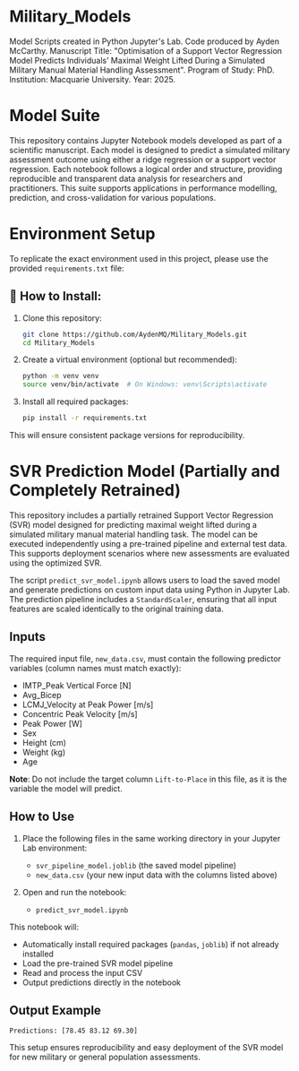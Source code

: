 # Military_Models
Model Scripts created in Python Jupyter's Lab.
Code produced by Ayden McCarthy.
Manuscript Title: "Optimisation of a Support Vector Regression Model Predicts Individuals’ Maximal Weight Lifted During a Simulated Military Manual Material Handling Assessment".
Program of Study: PhD.
Institution: Macquarie University.
Year: 2025.
# Model Suite

This repository contains Jupyter Notebook models developed as part of a scientific manuscript. Each model is designed to predict a simulated military assessment outcome using either a ridge regression or a support vector regression. Each notebook follows a logical order and structure, providing reproducible and transparent data analysis for researchers and practitioners. This suite supports applications in performance modelling, prediction, and cross-validation for various populations.
# Environment Setup

To replicate the exact environment used in this project, please use the provided `requirements.txt` file:

## 🔧 How to Install:
1. Clone this repository:
   ```bash
   git clone https://github.com/AydenMQ/Military_Models.git
   cd Military_Models
   ```
2. Create a virtual environment (optional but recommended):
   ```bash
   python -m venv venv
   source venv/bin/activate  # On Windows: venv\Scripts\activate
   ```
3. Install all required packages:
   ```bash
   pip install -r requirements.txt
   ```

This will ensure consistent package versions for reproducibility.


# SVR Prediction Model (Partially and Completely Retrained)

This repository includes a partially retrained Support Vector Regression (SVR) model designed for predicting maximal weight lifted during a simulated military manual material handling task. The model can be executed independently using a pre-trained pipeline and external test data. This supports deployment scenarios where new assessments are evaluated using the optimized SVR.

The script `predict_svr_model.ipynb` allows users to load the saved model and generate predictions on custom input data using Python in Jupyter Lab. The prediction pipeline includes a `StandardScaler`, ensuring that all input features are scaled identically to the original training data.

## Inputs

The required input file, `new_data.csv`, must contain the following predictor variables (column names must match exactly):

- IMTP_Peak Vertical Force [N]  
- Avg_Bicep  
- LCMJ_Velocity at Peak Power [m/s]  
- Concentric Peak Velocity [m/s]  
- Peak Power [W]  
- Sex  
- Height (cm)  
- Weight (kg)  
- Age  

**Note**: Do not include the target column `Lift-to-Place` in this file, as it is the variable the model will predict.

## How to Use

1. Place the following files in the same working directory in your Jupyter Lab environment:
   - `svr_pipeline_model.joblib` (the saved model pipeline)
   - `new_data.csv` (your new input data with the columns listed above)

2. Open and run the notebook:
   - `predict_svr_model.ipynb`

This notebook will:
- Automatically install required packages (`pandas`, `joblib`) if not already installed
- Load the pre-trained SVR model pipeline
- Read and process the input CSV
- Output predictions directly in the notebook

## Output Example

```
Predictions: [78.45 83.12 69.30]
```

This setup ensures reproducibility and easy deployment of the SVR model for new military or general population assessments.

